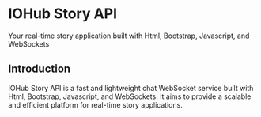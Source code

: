 # IOHub Story API

Your real-time story application built with Html, Bootstrap, Javascript, and WebSockets

## Introduction

IOHub Story API is a fast and lightweight chat WebSocket service built with Html, Bootstrap, Javascript, and WebSockets. It aims to provide a scalable and efficient platform for real-time story applications.

